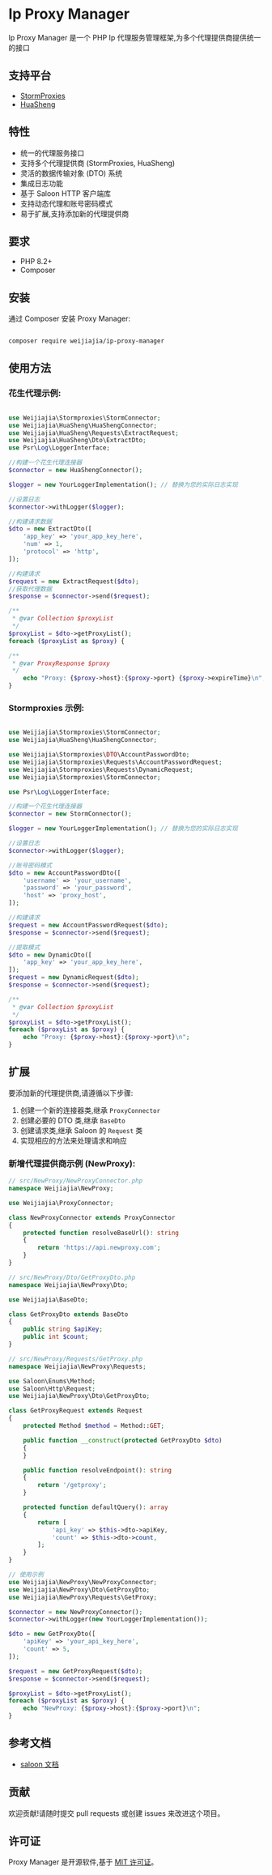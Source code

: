 # Ip Proxy Manager

Ip Proxy Manager 是一个 PHP Ip 代理服务管理框架,为多个代理提供商提供统一的接口

## 支持平台
- [StormProxies](https://www.stormproxies.cn/)
- [HuaSheng](https://ip.huashengdaili.com/)

## 特性

- 统一的代理服务接口
- 支持多个代理提供商 (StormProxies, HuaSheng)
- 灵活的数据传输对象 (DTO) 系统
- 集成日志功能
- 基于 Saloon HTTP 客户端库
- 支持动态代理和账号密码模式
- 易于扩展,支持添加新的代理提供商

## 要求

- PHP 8.2+
- Composer

## 安装

通过 Composer 安装 Proxy Manager:

```bash

composer require weijiajia/ip-proxy-manager
```

## 使用方法

### 花生代理示例:

```php

use Weijiajia\Stormproxies\StormConnector;
use Weijiajia\HuaSheng\HuaShengConnector;
use Weijiajia\HuaSheng\Requests\ExtractRequest;
use Weijiajia\HuaSheng\Dto\ExtractDto;
use Psr\Log\LoggerInterface;

//构建一个花生代理连接器
$connector = new HuaShengConnector();

$logger = new YourLoggerImplementation(); // 替换为您的实际日志实现

//设置日志
$connector->withLogger($logger);

//构建请求数据
$dto = new ExtractDto([
    'app_key' => 'your_app_key_here',
    'num' => 1,
    'protocol' => 'http',
]);

//构建请求
$request = new ExtractRequest($dto);
//获取代理数据
$response = $connector->send($request);

/**
 * @var Collection $proxyList
 */
$proxyList = $dto->getProxyList();
foreach ($proxyList as $proxy) {

/**
 * @var ProxyResponse $proxy
 */
    echo "Proxy: {$proxy->host}:{$proxy->port} {$proxy->expireTime}\n";
}


```


### Stormproxies 示例:

```php

use Weijiajia\Stormproxies\StormConnector;
use Weijiajia\HuaSheng\HuaShengConnector;

use Weijiajia\Stormproxies\DTO\AccountPasswordDto;
use Weijiajia\Stormproxies\Requests\AccountPasswordRequest;
use Weijiajia\Stormproxies\Requests\DynamicRequest;
use Weijiajia\Stormproxies\StormConnector;

use Psr\Log\LoggerInterface;

//构建一个花生代理连接器
$connector = new StormConnector();

$logger = new YourLoggerImplementation(); // 替换为您的实际日志实现

//设置日志
$connector->withLogger($logger);

//账号密码模式
$dto = new AccountPasswordDto([
    'username' => 'your_username',
    'password' => 'your_password',
    'host' => 'proxy_host',
]);

//构建请求
$request = new AccountPasswordRequest($dto);
$response = $connector->send($request);

//提取模式
$dto = new DynamicDto([
    'app_key' => 'your_app_key_here',
]);
$request = new DynamicRequest($dto);
$response = $connector->send($request);

/**
 * @var Collection $proxyList
 */
$proxyList = $dto->getProxyList();
foreach ($proxyList as $proxy) {
    echo "Proxy: {$proxy->host}:{$proxy->port}\n";
}

```

## 扩展

要添加新的代理提供商,请遵循以下步骤:
1. 创建一个新的连接器类,继承 `ProxyConnector`
2. 创建必要的 DTO 类,继承 `BaseDto`
3. 创建请求类,继承 Saloon 的 `Request` 类
4. 实现相应的方法来处理请求和响应

### 新增代理提供商示例 (NewProxy):

```php
// src/NewProxy/NewProxyConnector.php
namespace Weijiajia\NewProxy;

use Weijiajia\ProxyConnector;

class NewProxyConnector extends ProxyConnector
{
    protected function resolveBaseUrl(): string
    {
        return 'https://api.newproxy.com';
    }
}

// src/NewProxy/Dto/GetProxyDto.php
namespace Weijiajia\NewProxy\Dto;

use Weijiajia\BaseDto;

class GetProxyDto extends BaseDto
{
    public string $apiKey;
    public int $count;
}

// src/NewProxy/Requests/GetProxy.php
namespace Weijiajia\NewProxy\Requests;

use Saloon\Enums\Method;
use Saloon\Http\Request;
use Weijiajia\NewProxy\Dto\GetProxyDto;

class GetProxyRequest extends Request
{
    protected Method $method = Method::GET;

    public function __construct(protected GetProxyDto $dto)
    {
    }

    public function resolveEndpoint(): string
    {
        return '/getproxy';
    }

    protected function defaultQuery(): array
    {
        return [
            'api_key' => $this->dto->apiKey,
            'count' => $this->dto->count,
        ];
    }
}

// 使用示例
use Weijiajia\NewProxy\NewProxyConnector;
use Weijiajia\NewProxy\Dto\GetProxyDto;
use Weijiajia\NewProxy\Requests\GetProxy;

$connector = new NewProxyConnector();
$connector->withLogger(new YourLoggerImplementation());

$dto = new GetProxyDto([
    'apiKey' => 'your_api_key_here',
    'count' => 5,
]);

$request = new GetProxyRequest($dto);
$response = $connector->send($request);

$proxyList = $dto->getProxyList();
foreach ($proxyList as $proxy) {
    echo "NewProxy: {$proxy->host}:{$proxy->port}\n";
}
```

## 参考文档
- [saloon 文档](https://docs.saloon.dev/)

## 贡献
欢迎贡献!请随时提交 pull requests 或创建 issues 来改进这个项目。

## 许可证
Proxy Manager 是开源软件,基于 [MIT 许可证](LICENSE.md)。
